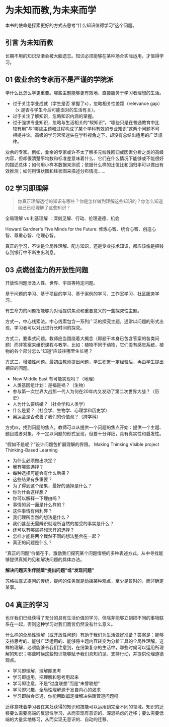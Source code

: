 # 为未知而教,为未来而学

本书的使命是探索更好的方式去思考“什么知识值得学习”这个问题。

## 引言 为未知而教

长期不用的知识渐渐会被大脑遗忘。知识必须能够在某种场合实际运用，才值得学习。

## 01 做业余的专家而不是严谨的学院派
学什么比怎么学更重要。哪些主题能够更有效地、直接服务于学习者理想的生活。

- 过于关注学业成就（学生是否 掌握了x），忽略相关性差距（relevance gap）（x 是否与学生今后可能面对的生活有关）。
- 过于关注了解知识，忽略知识内涵的掌握。
- 过于强求专业知识，忽略与生活相关的“软知识”。“哪些只是在普通教育中比较有用”与“哪些主题和过程构成了某个学科有效的专业知识”这两个问题不可相提并论。高级的学习常常迷失在学科视角之下，却没有总结出适用的广泛规律。

业余的专家。例如，业余的专家或许不太了解多元线性回归或因素分析之类的高级内容，但却很清楚平均数和标准差意味着什么、它们在什么情况下能够或不能很好的描述总体；如何用小样本数据来测谎；依据什么样的比值比和回归率可以做出有效推测；如何用饼状图和柱状图来描述分布情况……

## 02 学习即理解

> 你真正理解透彻的知识有哪些？你是怎样做到理解这些知识的？你怎么知道自己已经理解了这些知识？

全局理解 vs 利基理解 ：深刻见解、行动、伦理道德、机会

Howard Gardner's Five Minds for the Future: 修炼心智、统合心智、创造心智、尊重心智、伦理心智。

真正的学习，不论是全局性理解、配方知识，还是专业技术知识，都应该像是把钱存到银行中不断生出利息。

## 03 点燃创造力的开放性问题
开放性问题涉及人性、世界、宇宙等特定问题。

基于问题的学习、基于项目的学习、基于案例的学习、工作室学习、社区服务学习。

有生命力的问题指能够为对话提供焦点和重要意义的一些探究性主题。

方式一，中心线索法。中心线索包含一系列广泛的探究主题，通常以问题的形式出现，学习者可以对此进行长时间的探究。

方式二，要素式问题。教师应当围绕着大概念（即题干本身已包含答案的各类问题）而非答案来组织课程与教学。比如：植物不同于动物，它们没有感觉系统，植物的各个部分怎么“知道”应该往哪里生长呢？

方式三，增殖性问题。最初由教师提出问题，学生积累一定经验后，再由学生提出相应的问题。

- New Middle East 有可能实现吗？（地理）
- 人类基因组计划：是福是祸？（生物）
- 参与第一次世界大战那一代人为何在20年内又发动了第二次世界大战？（历史）
- 人为什么要结婚？（社会学和人类学）
- 什么是爱？（社会学、生物学、心理学和历史学）
- 奥运会是否改善了我们的价值观？（跨学科）

方式四，找到问题的焦点。教师可以从提供一个问题的焦点开始：提供一个主题、题目或者对象，不一定以问题的形式呈现，但要十分详细，具有真实性和启发性。

“假如不是呢？”设计问题包扩展理解的界限。
Making Thinking Visible project
Thinking-Based Learning

- 为什么必须做出决定？
- 我有哪些选择？
- 每种选择可能会有什么后果？
- 这些结果有多重要？
- 为了得到这个结果，最好的选择是什么？
- 你为什会这样想？
- 你可以解释一下理由吗？
- 事情的另一面是什么样的？
- 这件事情有何利弊？
- 我们理所当然的想法是什么？
- 我们甚至无需辨识就理所当然的接受的事实是什么？
- 还可以有哪些异想天开的选择？
- 怎样才能将两个截然不同的想法整合在一起？
- 真正的问题是什么？

“真正的问题”价值在于，激励我们探究某个问题情境的多种表述方式，从中寻找能够提供真知灼见和解决问题的具体办法。

**解决问题天生伴随着“提出问题”或“发现问题”**

苏格拉底式提问的传统，提问的任务就是动摇某种观点，至少是暂时的，而非确定某事。

## 04 真正的学习
也许我们已经获得了充分的具有生活价值的学习，但除非能够立刻把不同的事物联系在一起，否则这种学习对我们而言仍然没有什么意义。

什么样的全局性理解（或开放性问题）有助于我们为生活做好准备？答案是：能够支持思考的、能够广泛运用的、能够将主题内容转变为分析工具的全局性理解。这样的理解，必须能够令我们注意到，在纷繁复杂的生活中，哪些时候可以运用所理解的知识；哪些时候这些知识能够赋予我们真知灼见、支持行动，并提供伦理道德观点。

- 学习即理解，理解即思考
- 学习即运用，把理解和思考用起来
- 学习即注意，不是“过度联想”而是“未曾联想”
- 学习即兴趣，全局性理解源于发自内心的渴求
- 学习即融会贯通，你能用欧姆定律解决供暖管道问题吗

迁移意味着学习者在某处获得的知识和技能可以运用到完全不同的领域。知识的迁移要么需要高端的反思性学习，从而实现有意识的、深思熟虑的迁移；要么需要低端的大量实地练习，从而实现无意识的、自动的迁移。